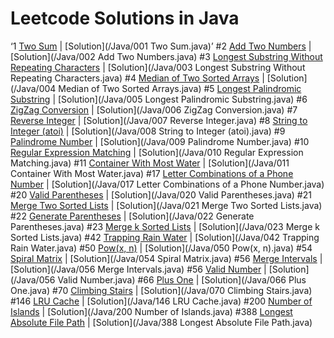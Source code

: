 # Leetcode Solutions in Java
‘1 [Two Sum](https://leetcode.com/problems/two-sum/) | [Solution](/Java/001 Two Sum.java)’
#2 [Add Two Numbers](https://leetcode.com/problems/add-two-numbers/) | [Solution](/Java/002 Add Two Numbers.java)
#3 [Longest Substring Without Repeating Characters](https://leetcode.com/problems/longest-substring-without-repeating-characters/) | [Solution](/Java/003 Longest Substring Without Repeating Characters.java)
#4 [Median of Two Sorted Arrays](https://leetcode.com/problems/median-of-two-sorted-arrays/) | [Solution](/Java/004 Median of Two Sorted Arrays.java)
#5 [Longest Palindromic Substring](https://leetcode.com/problems/longest-palindromic-substring/) | [Solution](/Java/005 Longest Palindromic Substring.java)
#6 [ZigZag Conversion](https://leetcode.com/problems/zigzag-conversion/) | [Solution](/Java/006 ZigZag Conversion.java)
#7 [Reverse Integer](https://leetcode.com/problems/reverse-integer/) | [Solution](/Java/007 Reverse Integer.java)
#8 [String to Integer (atoi)](https://leetcode.com/problems/string-to-integer-atoi/) | [Solution](/Java/008 String to Integer (atoi).java)
#9 [Palindrome Number](https://leetcode.com/problems/palindrome-number/) | [Solution](/Java/009 Palindrome Number.java)
#10 [Regular Expression Matching](https://leetcode.com/problems/regular-expression-matching/) | [Solution](/Java/010 Regular Expression Matching.java)
#11 [Container With Most Water](https://leetcode.com/problems/container-with-most-water/) | [Solution](/Java/011 Container With Most Water.java)
#17 [Letter Combinations of a Phone Number](https://leetcode.com/problems/letter-combinations-of-a-phone-number/) | [Solution](/Java/017 Letter Combinations of a Phone Number.java)
#20 [Valid Parentheses](https://leetcode.com/problems/valid-parentheses/) | [Solution](/Java/020 Valid Parentheses.java)
#21 [Merge Two Sorted Lists](https://leetcode.com/problems/merge-two-sorted-lists/) | [Solution](/Java/021 Merge Two Sorted Lists.java)
#22 [Generate Parentheses](https://leetcode.com/problems/generate-parentheses/) | [Solution](/Java/022 Generate Parentheses.java)
#23 [Merge k Sorted Lists](https://leetcode.com/problems/merge-k-sorted-lists/) | [Solution](/Java/023 Merge k Sorted Lists.java)
#42 [Trapping Rain Water](https://leetcode.com/problems/trapping-rain-water/) | [Solution](/Java/042 Trapping Rain Water.java)
#50 [Pow(x, n)](https://leetcode.com/problems/powx,-n/) | [Solution](/Java/050 Pow(x, n).java)
#54 [Spiral Matrix](https://leetcode.com/problems/spiral-matrix/) | [Solution](/Java/054 Spiral Matrix.java)
#56 [Merge Intervals](https://leetcode.com/problems/merge-intervals/) | [Solution](/Java/056 Merge Intervals.java)
#56 [Valid Number](https://leetcode.com/problems/valid-number/) | [Solution](/Java/056 Valid Number.java)
#66 [Plus One](https://leetcode.com/problems/plus-one/) | [Solution](/Java/066 Plus One.java)
#70 [Climbing Stairs](https://leetcode.com/problems/climbing-stairs/) | [Solution](/Java/070 Climbing Stairs.java)
#146 [LRU Cache](https://leetcode.com/problems/lru-cache/) | [Solution](/Java/146 LRU Cache.java)
#200 [Number of Islands](https://leetcode.com/problems/number-of-islands/) | [Solution](/Java/200 Number of Islands.java)
#388 [Longest Absolute File Path](https://leetcode.com/problems/longest-absolute-file-path/) | [Solution](/Java/388 Longest Absolute File Path.java)
